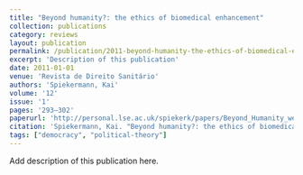 ```yaml
---
title: "Beyond humanity?: the ethics of biomedical enhancement"
collection: publications
category: reviews
layout: publication
permalink: /publication/2011-beyond-humanity-the-ethics-of-biomedical-enhanceme
excerpt: 'Description of this publication'
date: 2011-01-01
venue: 'Revista de Direito Sanitário'
authors: 'Spiekermann, Kai'
volume: '12'
issue: '1'
pages: '293–302'
paperurl: 'http://personal.lse.ac.uk/spiekerk/papers/Beyond_Humanity_web.pdf'
citation: 'Spiekermann, Kai. "Beyond humanity?: the ethics of biomedical enhancement." <em>Revista de Direito Sanitário</em> 12, no. 1 (2011): 293–302.'
tags: ["democracy", "political-theory"]
---
```


Add description of this publication here.